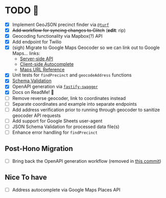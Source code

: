 # TODO 🚧

- [x] Implement GeoJSON precinct finder via [`@turf`](https://www.npmjs.com/package/@turf/boolean-point-in-polygon)
- [x] ~~Add workflow for syncing changes to Glitch~~ (**edit**: rip)
- [x] Geocoding functionality via Mapbox(?) API
- [x] Add endpoint for Twilio
- [x] (sigh) Migrate to Google Maps Geocoder so we can link out to Google Maps... links:
  - [Server-side API](https://developers.google.com/maps/documentation/geocoding/overview)
  - [Client-side Autocomplete](https://developers.google.com/maps/documentation/javascript/places-autocomplete)
  - [Maps URL Reference](https://developers.google.com/maps/documentation/urls/get-started)
- [x] Unit tests for `findPrecinct` and `geocodeAddress` functions
- [x] [Schema Validation](https://www.fastify.io/docs/latest/Validation-and-Serialization/)
- [x] OpenAPI generation via [`fastify-swagger`](https://github.com/fastify/fastify-swagger)
- [x] Docs on ReadMe! :owl:
- [ ] Remove reverse geocoder, link to coordinates instead
- [ ] Separate coordinates and example into separate endpoints
- [ ] Add address verification prior to running through geocoder to sanitize geocoder API requests
- [ ] Add support for Google Sheets user-agent
- [ ] JSON Schema Validation for processed data file(s)
- [ ] Enhance error handling for `findPrecinct`

## Post-Hono Migration

- [ ] Bring back the OpenAPI generation workflow (removed in [this commit](https://github.com/kanadgupta/mn-precinct-finder/commit/58950b26c62fdea5e90d0d6068ad3454c86baa46))

## Nice To have

- [ ] Address autocomplete via Google Maps Places API

